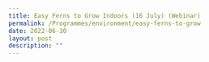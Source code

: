 ```yaml
---
title: Easy Ferns to Grow Indoors (16 July) (Webinar)
permalink: /Programmes/environment/easy-ferns-to-grow
date: 2022-06-30
layout: post
description: ""
---
```

